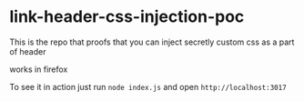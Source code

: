 # link-header-css-injection-poc

This is the repo that proofs that you can inject secretly custom css as a part of header

works in firefox


To see it in action just run `node index.js` and open `http://localhost:3017`

